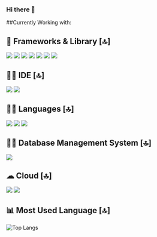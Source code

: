 ### Hi there 👋

<!--
**lgarced/lgarced** is a ✨ _special_ ✨ repository because its `README.md` (this file) appears on your GitHub profile.

Here are some ideas to get you started:

- 🔭 I’m currently working on ...
- 🌱 I’m currently learning ...
- 👯 I’m looking to collaborate on ...
- 🤔 I’m looking for help with ...
- 💬 Ask me about ...
- 📫 How to reach me: ...
- 😄 Pronouns: ...
- ⚡ Fun fact: ...
-->


##Currently Working with:


## 🚀 Frameworks & Library [🔝]
<img src="https://img.shields.io/badge/.NET-512BD4?style=for-the-badge&logo=dotnet&logoColor=white" /> <img src="https://img.shields.io/badge/Express%20js-000000?style=for-the-badge&logo=express&logoColor=white"/> <img src= "https://img.shields.io/badge/Font_Awesome-339AF0?style=for-the-badge&logo=fontawesome&logoColor=white">  <img src="https://img.shields.io/badge/GitHub%20Pages-222222?style=for-the-badge&logo=GitHub%20Pages&logoColor=white" />  <img src="https://img.shields.io/badge/Insomnia-5849be?style=for-the-badge&logo=Insomnia&logoColor=white"/> <img src="https://img.shields.io/badge/React-20232A?style=for-the-badge&logo=react&logoColor=61DAFB" /> <img src="https://img.shields.io/badge/Sass-CC6699?style=for-the-badge&logo=sass&logoColor=white" />    

## 👩‍💻 IDE [🔝]

<img src="https://img.shields.io/badge/VSCode-0078D4?style=for-the-badge&logo=visual%20studio%20code&logoColor=white" />  <img src="https://img.shields.io/badge/Visual_Studio-5C2D91?style=for-the-badge&logo=visual%20studio&logoColor=white" />  

## 👩‍💻 Languages [🔝]
<img src="https://img.shields.io/badge/CSS3-1572B6?style=for-the-badge&logo=css3&logoColor=white" />   <img src="https://img.shields.io/badge/HTML5-E34F26?style=for-the-badge&logo=html5&logoColor=white" />  <img src="https://img.shields.io/badge/JavaScript-323330?style=for-the-badge&logo=javascript&logoColor=F7DF1E" />   
  
 
 ## 👨‍💻 Database Management System [🔝]
 <img src="https://img.shields.io/badge/Microsoft_SQL_Server-CC2927?style=for-the-badge&logo=microsoft-sql-server&logoColor=white" /> 

## ☁ Cloud [🔝]
<img src="https://img.shields.io/badge/Azure_DevOps-0078D7?style=for-the-badge&logo=azure-devops&logoColor=white" />   <img src="https://img.shields.io/badge/Amazon AWS-FF9900?style=for-the-badge&logo=amazonaws&logoColor=white" /> 

## 📊 Most Used Language [🔝]

![Top Langs](https://github-readme-stats.vercel.app/api/top-langs/?username=lgarced=compact)
  






